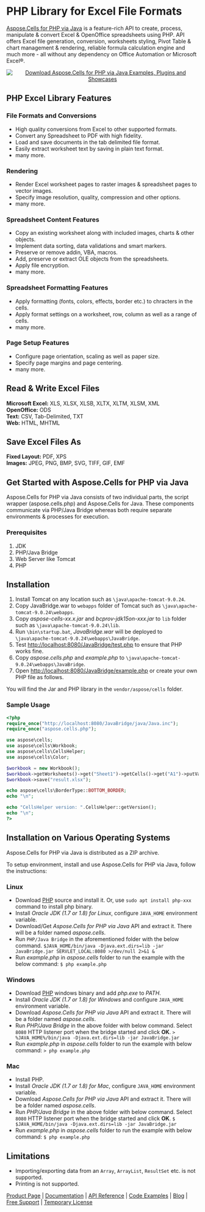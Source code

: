 # PHP Library for Excel File Formats

[Aspose.Cells for PHP via Java](https://products.aspose.com/cells/php-java) is a feature-rich API to create, process, manipulate & convert Excel & OpenOffice spreadsheets using PHP. API offers Excel file generation, conversion, worksheets styling, Pivot Table & chart management & rendering, reliable formula calculation engine and much more - all without any dependency on Office Automation or Microsoft Excel®.

<p align="center">
  <a title="Download ZIP" href="https://github.com/aspose-cells/Aspose.Cells-for-PHP-via-Java/archive/master.zip">
    <img src="http://i.imgur.com/hwNhrGZ.png" alt="Download Aspose.Cells for PHP via Java Examples, Plugins and Showcases" />
  </a>
</p>

## PHP Excel Library Features

### File Formats and Conversions

- High quality conversions from Excel to other supported formats.
- Convert any Spreadsheet to PDF with high fidelity.
- Load and save documents in the tab delimited file format.
- Easily extract worksheet text by saving in plain text format.
- many more.

### Rendering

- Render Excel worksheet pages to raster images & spreadsheet pages to vector images.
- Specify image resolution, quality, compression and other options.
- many more.

### Spreadsheet Content Features

- Copy an existing worksheet along with included images, charts & other objects.
- Implement data sorting, data validations and smart markers.
- Preserve or remove addin, VBA, macros.
- Add, preserve or extract OLE objects from the spreadsheets.
- Apply file encryption.
- many more.

### Spreadsheet Formatting Features

- Apply formatting (fonts, colors, effects, border etc.) to chracters in the cells.
- Apply format settings on a worksheet, row, column as well as a range of cells.
- many more.

### Page Setup Features

- Configure page orientation, scaling as well as paper size.
- Specify page margins and page centering.
- many more.

## Read & Write Excel Files

**Microsoft Excel:** XLS, XLSX, XLSB, XLTX, XLTM, XLSM, XML\
**OpenOffice:** ODS\
**Text:** CSV, Tab-Delimited, TXT\
**Web:** HTML, MHTML

## Save Excel Files As

**Fixed Layout:** PDF, XPS\
**Images:** JPEG, PNG, BMP, SVG, TIFF, GIF, EMF

## Get Started with Aspose.Cells for PHP via Java

Aspose.Cells for PHP via Java consists of two individual parts, the script wrapper (aspose.cells.php) and Aspose.Cells for Java. These components communicate via PHP/Java Bridge whereas both require separate environments & processes for execution.

### Prerequisites

1. JDK
2. PHP/Java Bridge
3. Web Server like Tomcat
4. PHP

## Installation

1. Install Tomcat on any location such as `\java\apache-tomcat-9.0.24`.
2. Copy JavaBridge.war to `webapps` folder of Tomcat such as `\java\apache-tomcat-9.0.24\webapps`.
3. Copy *aspose-cells-xx.x.jar* and *bcprov-jdk15on-xxx.jar* to `lib` folder such as `\java\apache-tomcat-9.0.24\lib`.
4. Run `\bin\startup.bat`, *JavaBridge.war* will be deployed to `\java\apache-tomcat-9.0.24\webapps\JavaBridge`.
5. Test [http://localhost:8080/JavaBridge/test.php](http://localhost:8080/JavaBridge/test.php) to ensure that PHP works fine.
6. Copy *aspose.cells.php* and *example.php* to `\java\apache-tomcat-9.0.24\webapps\JavaBridge`.
7. Open [http://localhost:8080/JavaBridge/example.php](http://localhost:8080/JavaBridge/example.php) or create your own PHP file as follows.

You will find the Jar and PHP library in the `vendor/aspose/cells` folder.

### Sample Usage

```php
<?php
require_once("http://localhost:8080/JavaBridge/java/Java.inc");
require_once("aspose.cells.php");

use aspose\cells;
use aspose\cells\Workbook;
use aspose\cells\CellsHelper;
use aspose\cells\Color;

$workbook = new Workbook();
$workbook->getWorksheets()->get("Sheet1")->getCells()->get("A1")->putValue("testing...");
$workbook->save("result.xlsx");

echo aspose\cells\BorderType::BOTTOM_BORDER;
echo "\n";

echo "CellsHelper version: ".CellsHelper::getVersion();
echo "\n";
?>
```

## Installation on Various Operating Systems

Aspose.Cells for PHP via Java is distributed as a ZIP archive.

To setup environment, install and use Aspose.Cells for PHP via Java, follow the instructions:

### Linux

- Download [PHP](http://www.php.net/downloads.php) source and  install it. Or, use `sudo apt install php-xxx` command to install php binary.
- Install *Oracle JDK (1.7 or 1.8) for Linux*, configure `JAVA_HOME` environment variable.
- Download/Get *Aspose.Cells for PHP via Java* API and extract it. There will be a folder named *aspose.cells*.
- Run `PHP/Java Bridge` in the aforementioned folder with the below command.
`$JAVA_HOME/bin/java -Djava.ext.dirs=lib -jar JavaBridge.jar SERVLET_LOCAL:8080 >/dev/null 2>&1 &`
- Run *example.php* in *aspose.cells* folder to run the example with the below command:
`$ php example.php`

### Windows

- Download [PHP](http://www.php.net/downloads.php) windows binary and add *php.exe* to *PATH*.
- Install *Oracle JDK (1.7 or 1.8) for Windows* and configure `JAVA_HOME` environment variable.
- Download *Aspose.Cells for PHP via Java* API and extract it. There will be a folder named *aspose.cells*.
- Run *PHP/Java Bridge* in the above folder with below command. Select `8080` HTTP listener port when the bridge started and click **OK**.
`> %JAVA_HOME%/bin/java -Djava.ext.dirs=lib -jar JavaBridge.jar`
- Run *example.php* in *aspose.cells* folder to run the example with below command:
`> php example.php`

### Mac

- Install PHP.
- Install *Oracle JDK (1.7 or 1.8) for Mac*, configure `JAVA_HOME` environment variable.
- Download *Aspose.Cells for PHP via Java* API and extract it. There will be a folder named *aspose.cells*.
- Run *PHP/Java Bridge* in the above folder with below command. Select `8080` HTTP listener port when the bridge started and click **OK**.
`$ $JAVA_HOME/bin/java -Djava.ext.dirs=lib -jar JavaBridge.jar`
- Run *example.php* in *aspose.cells* folder to run the example with below command:
`$ php example.php`

## Limitations

- Importing/exporting data from an `Array`, `ArrayList`, `ResultSet` etc. is not supported.
- Printing is not supported.

[Product Page](https://products.aspose.com/cells/php-java) | [Documentation](https://docs.aspose.com/display/cellsphpjava/Aspose.Cells+for+PHP+via+Java+Home) | [API Reference](https://apireference.aspose.com/php/cells) | [Code Examples](https://github.com/aspose-cells/Aspose.Cells-for-PHP-via-Java) | [Blog](https://blog.aspose.com/category/cells/) | [Free Support](https://forum.aspose.com/c/cells) | [Temporary License](https://purchase.aspose.com/temporary-license)
